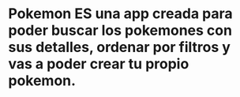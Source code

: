 # Pokemon ES una app creada para poder buscar los pokemones con sus detalles, ordenar por filtros y vas a poder crear tu propio pokemon.
